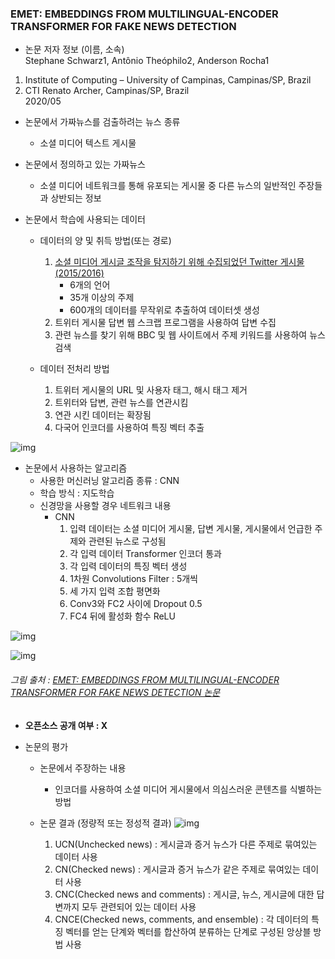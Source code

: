 ### EMET: EMBEDDINGS FROM MULTILINGUAL-ENCODER TRANSFORMER FOR FAKE NEWS DETECTION

* 논문 저자 정보 (이름, 소속)   
Stephane Schwarz1, Antônio Theóphilo2, Anderson Rocha1      
1. Institute of Computing – University of Campinas, Campinas/SP, Brazil      
2. CTI Renato Archer, Campinas/SP, Brazil   
2020/05   


* 논문에서 가짜뉴스를 검출하려는 뉴스 종류
  * 소셜 미디어 텍스트 게시물

* 논문에서 정의하고 있는 가짜뉴스
  * 소셜 미디어 네트워크를 통해 유포되는 게시물 중 다른 뉴스의 일반적인 주장들과 상반되는 정보

* 논문에서 학습에 사용되는 데이터
   - 데이터의 양 및 취득 방법(또는 경로)
      1. [소셜 미디어 게시글 조작을 탐지하기 위해 수집되었던 Twitter 게시물(2015/2016)](http://www.multimediaeval.org/mediaeval2015/verifyingmultimediause/)
         - 6개의 언어
         - 35개 이상의 주제
         - 600개의 데이터를 무작위로 추출하여 데이터셋 생성
      2. 트위터 게시물 답변 웹 스크랩 프로그램을 사용하여 답변 수집
      3. 관련 뉴스를 찾기 위해 BBC 및 웹 사이트에서 주제 키워드를 사용하여 뉴스 검색

    - 데이터 전처리 방법
      1. 트위터 게시물의 URL 및 사용자 태그, 해시 태그 제거
      2. 트위터와 답변, 관련 뉴스를 연관시킴
      3. 연관 시킨 데이터는 확장됨
      4. 다국어 인코더를 사용하여 특징 벡터 추출

![img](https://ieeexplore.ieee.org/mediastore_new/IEEE/content/media/9040208/9052899/9054673/schwa.t2-p5-schwa-large.gif "1")


* 논문에서 사용하는 알고리즘  
  - 사용한 머신러닝 알고리즘 종류 : CNN
  - 학습 방식 : 지도학습
  - 신경망을 사용할 경우 네트워크 내용
    - CNN
      1. 입력 데이터는 소셜 미디어 게시물, 답변 게시물, 게시물에서 언급한 주제와 관련된 뉴스로 구성됨
      2. 각 입력 데이터 Transformer 인코더 통과
      3. 각 입력 데이터의 특징 벡터 생성
      4. 1차원 Convolutions Filter : 5개씩
      5. 세 가지 입력 조합 평면화
      6. Conv3와 FC2 사이에 Dropout 0.5
      7. FC4 뒤에 활성화 함수 ReLU

![img](https://ieeexplore.ieee.org/mediastore_new/IEEE/content/media/9040208/9052899/9054673/schwa1-p5-schwa-large.gif "1")

![img](https://ieeexplore.ieee.org/mediastore_new/IEEE/content/media/9040208/9052899/9054673/schwa.t1-p5-schwa-large.gif "1")

###### 그림 출처 : [EMET: EMBEDDINGS FROM MULTILINGUAL-ENCODER TRANSFORMER FOR FAKE NEWS DETECTION 논문](https://ieeexplore.ieee.org/document/9054673)

* **오픈소스 공개 여부 : X** 

* 논문의 평가
  - 논문에서 주장하는 내용 
    - 인코더를 사용하여 소셜 미디어 게시물에서 의심스러운 콘텐츠를 식별하는 방법

  - 논문 결과 (정량적 또는 정성적 결과)
![img](https://ieeexplore.ieee.org/mediastore_new/IEEE/content/media/9040208/9052899/9054673/schwa.t3-p5-schwa-large.gif "1")
    1. UCN(Unchecked news) : 게시글과 증거 뉴스가 다른 주제로 묶여있는 데이터 사용
    2. CN(Checked news) : 게시글과 증거 뉴스가 같은 주제로 묶여있는 데이터 사용
    3. CNC(Checked news and comments) : 게시글, 뉴스, 게시글에 대한 답변까지 모두 관련되어 있는 데이터 사용
    4. CNCE(Checked news, comments, and ensemble) : 각 데이터의 특징 벡터를 얻는 단계와 벡터를 합산하여 분류하는 단계로 구성된 앙상블 방법 사용

